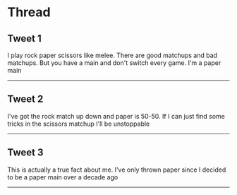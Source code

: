 # Thread

## Tweet 1

I play rock paper scissors like melee. There are good matchups and bad matchups. But you have a main and don't switch every game. I'm a paper main

---

## Tweet 2

I've got the rock match up down and paper is 50-50. If I can just find some tricks in the scissors matchup I'll be unstoppable

---

## Tweet 3

This is actually a true fact about me. I've only thrown paper since I decided to be a paper main over a decade ago

---

